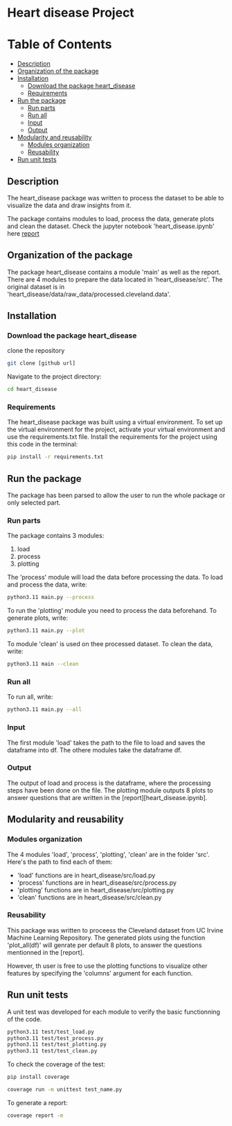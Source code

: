 # Heart disease Project

# Table of Contents
- [Description](#description)
- [Organization of the package](#organization-of-the-package)
- [Installation](#installation)
  - [Download the package heart_disease](#download-the-package-heart-disease)
  - [Requirements](#requirements)
- [Run the package](#run-the-package)
  - [Run parts](#run-parts)
  - [Run all](#run-all)
  - [Input](#input)
  - [Output](#output)
- [Modularity and reusability](#modularity-and-reusability)
  - [Modules organization](#modules-organization)
  - [Reusability](#reusability)
- [Run unit tests](#run-unit-tests)


## Description
The heart_disease package was written to process the dataset to be able to visualize the data and draw insights from it. 

The package contains modules to load, process the data, generate plots and clean the dataset. Check the jupyter notebook 'heart_disease.ipynb' here [report](heart_disease/heart_disease.ipynb)

## Organization of the package
The package heart_disease contains a module 'main' as well as the report. There are 4 modules to prepare the data located in 'heart_disease/src'. The original dataset is in 'heart_disease/data/raw_data/processed.cleveland.data'.

## Installation

### Download the package heart_disease

clone the repository
```bash
git clone [github url]
```

Navigate to the project directory:
```bash
cd heart_disease
```
### Requirements
The heart_disease package was built using a virtual environment. To set up the virtual environment for the project, activate your virtual environment and use the requirements.txt file.
Install the requirements for the project using this code in the terminal:

```bash
pip install -r requirements.txt
```

## Run the package
The package has been parsed to allow the user to run the whole package or only selected part.
### Run parts
The package contains 3 modules:
1. load
2. process
3. plotting

The 'process' module will load the data before processing the data. 
To load and process the data, write:
```bash
python3.11 main.py --process
```

To run the 'plotting' module you need to process the data beforehand. To generate plots, write:
```bash
python3.11 main.py --plot
```

To module 'clean' is used on thee processed dataset. To clean the data, write:
```bash
python3.11 main --clean
```

### Run all
To run all, write:
```bash
python3.11 main.py --all
```
### Input
The first module 'load' takes the path to the file to load and saves the dataframe into df. The othere modules take the dataframe df. 

### Output
The output of load and process is the dataframe, where the processing steps have been done on the file. The plotting module outputs 8 plots to answer questions that are written in the [report][heart_disease.ipynb].


## Modularity and reusability
### Modules organization
The 4 modules 'load', 'process', 'plotting', 'clean' are in the folder 'src'. Here's the path to find each of them:
- 'load' functions are in heart_disease/src/load.py
- 'process' functions are in heart_disease/src/process.py
- 'plotting' functions are in heart_disease/src/plotting.py
- 'clean' functions are in heart_disease/src/clean.py

### Reusability
This package was written to proceess the Cleveland dataset from UC Irvine Machine Learning Repository. The generated plots using the function 'plot_all(df)' will genrate per default 8 plots, to answer the questions mentionned in the [report]. 

However, th user is free to use the plotting functions to visualize other features by specifying the 'columns' argument for each function.

## Run unit tests
A unit test was developed for each module to verify the basic functionning of the code.

```bash
python3.11 test/test_load.py
python3.11 test/test_process.py
python3.11 test/test_plotting.py
python3.11 test/test_clean.py
```

To check the coverage of the test:
```bash
pip install coverage
```
```bash
coverage run -m unittest test_name.py
```
To generate a report:
```bash
coverage report -m
```
